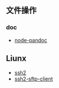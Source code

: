## 文件操作

### doc

- [node-pandoc](https://github.com/eshinn/node-pandoc)

## Liunx

- [ssh2](https://github.com/mscdex/ssh2)
- [ssh2-sftp-client](https://github.com/theophilusx/ssh2-sftp-client)
